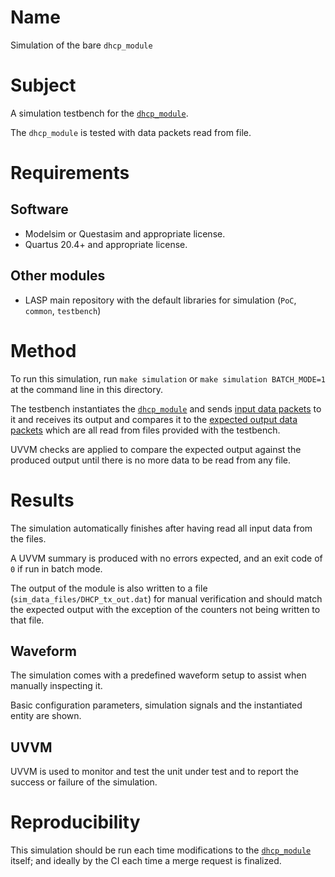 # Name

Simulation of the bare `dhcp_module`

# Subject

A simulation testbench for the [`dhcp_module`](../../../src/xgbe_lib/dhcp_module.vhd).

The `dhcp_module` is tested with data packets read from file.

# Requirements

## Software

* Modelsim or Questasim and appropriate license.
* Quartus 20.4+ and appropriate license.

## Other modules

* LASP main repository with the default libraries for simulation (`PoC`, `common`, `testbench`)

# Method

To run this simulation, run `make simulation` or `make simulation BATCH_MODE=1` at the command line in this directory.

The testbench instantiates the [`dhcp_module`](../../../src/xgbe_lib/dhcp_module.vhd) and sends [input data packets](sim_data_files/DHCP_rx_in.dat) to it and receives its output and compares it to the [expected output data packets](sim_data_files/DHCP_tx_expect.dat) which are all read from files provided with the testbench.

UVVM checks are applied to compare the expected output against the produced output until there is no more data to be read from any file.

# Results

The simulation automatically finishes after having read all input data from the files.

A UVVM summary is produced with no errors expected, and an exit code of `0` if run in batch mode.

The output of the module is also written to a file (`sim_data_files/DHCP_tx_out.dat`) for manual verification and should match the expected output with the exception of the counters not being written to that file.

## Waveform

The simulation comes with a predefined waveform setup to assist when manually inspecting it.

Basic configuration parameters, simulation signals and the instantiated entity are shown.

## UVVM

UVVM is used to monitor and test the unit under test and to report the success or failure of the simulation.

# Reproducibility

This simulation should be run each time modifications to the [`dhcp_module`](../../../src/xgbe_lib/dhcp_module.vhd) itself; and ideally by the CI each time a merge request is finalized.
